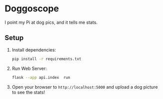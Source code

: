 # Doggoscope

I point my Pi at dog pics, and it tells me stats.

## Setup

1. Install dependencies:

   ```bash
   pip install -r requirements.txt
   ```

2. Run Web Server:

   ```bash
   flask --app api.index  run
   ```

3. Open your browser to `http://localhost:5000` and upload a dog picture to see the stats!
